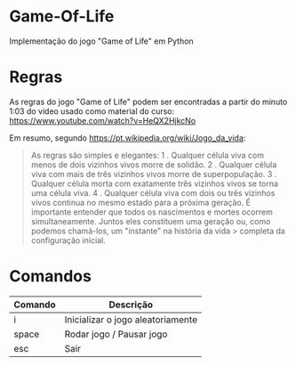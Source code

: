# Game-Of-Life
Implementação do jogo "Game of Life" em Python


# Regras
As regras do jogo "Game of Life" podem ser encontradas a partir do minuto 1:03 do vídeo usado como material do curso: https://www.youtube.com/watch?v=HeQX2HjkcNo

Em resumo, segundo https://pt.wikipedia.org/wiki/Jogo_da_vida:
> As regras são simples e elegantes:
  1 . Qualquer célula viva com menos de dois vizinhos vivos morre de solidão.
  2 . Qualquer célula viva com mais de três vizinhos vivos morre de superpopulação.
  3 . Qualquer célula morta com exatamente três vizinhos vivos se torna uma célula viva.
  4 . Qualquer célula viva com dois ou três vizinhos vivos continua no mesmo estado para a próxima geração.
 É importante entender que todos os nascimentos e mortes ocorrem simultaneamente. Juntos eles constituem uma geração ou, como podemos chamá-los, um "instante" na história da vida > completa da configuração inicial.


# Comandos
| Comando | Descrição |
| ------- | ------------- |
| i       | Inicializar o jogo aleatoriamente |
| space   | Rodar jogo / Pausar jogo |
| esc     | Sair  |

